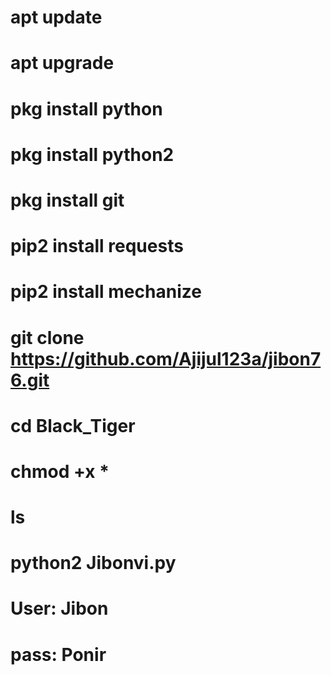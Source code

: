 # apt update                                                      
# apt upgrade                                              
# pkg install python
# pkg install python2
# pkg install git
# pip2 install requests
# pip2 install mechanize
# git clone https://github.com/Ajijul123a/jibon76.git
# cd Black_Tiger
# chmod +x *
# ls
# python2 Jibonvi.py
# User: Jibon
# pass: Ponir
